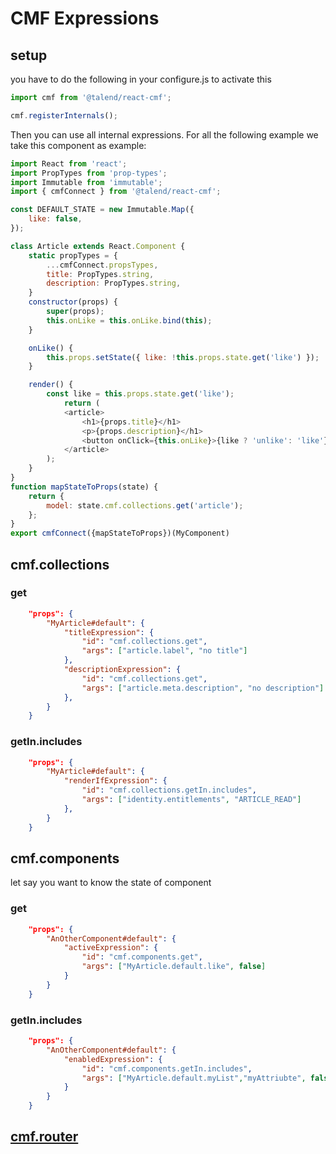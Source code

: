 # CMF Expressions

## setup

you have to do the following in your configure.js to activate this

```javascript
import cmf from '@talend/react-cmf';

cmf.registerInternals();
```

Then you can use all internal expressions.
For all the following example we take this component as example:

```javascript
import React from 'react';
import PropTypes from 'prop-types';
import Immutable from 'immutable';
import { cmfConnect } from '@talend/react-cmf';

const DEFAULT_STATE = new Immutable.Map({
	like: false,
});

class Article extends React.Component {
	static propTypes = {
		...cmfConnect.propsTypes,
		title: PropTypes.string,
		description: PropTypes.string,
	}
	constructor(props) {
		super(props);
		this.onLike = this.onLike.bind(this);
	}

	onLike() {
		this.props.setState({ like: !this.props.state.get('like') });
	}

	render() {
		const like = this.props.state.get('like');
			return (
			<article>
				<h1>{props.title}</h1>
				<p>{props.description}</h1>
				<button onClick={this.onLike}>{like ? 'unlike': 'like'}</button>
			</article>
		);
	}
}
function mapStateToProps(state) {
	return {
		model: state.cmf.collections.get('article');
	};
}
export cmfConnect({mapStateToProps})(MyComponent)
```

## cmf.collections

### get

```json
	"props": {
		"MyArticle#default": {
			"titleExpression": {
				"id": "cmf.collections.get",
				"args": ["article.label", "no title"]
			},
			"descriptionExpression": {
				"id": "cmf.collections.get",
				"args": ["article.meta.description", "no description"]
			},
		}
	}
```

### getIn.includes

```json
	"props": {
		"MyArticle#default": {
			"renderIfExpression": {
				"id": "cmf.collections.getIn.includes",
				"args": ["identity.entitlements", "ARTICLE_READ"]
			},
		}
	}
```

## cmf.components

let say you want to know the state of component

### get

```json
	"props": {
		"AnOtherComponent#default": {
			"activeExpression": {
				"id": "cmf.components.get",
				"args": ["MyArticle.default.like", false]
			}
		}
	}
```

### getIn.includes

```json
	"props": {
		"AnOtherComponent#default": {
			"enabledExpression": {
				"id": "cmf.components.getIn.includes",
				"args": ["MyArticle.default.myList","myAttriubte", false]
			}
		}
	}
```

## [cmf.router](./router.md)
